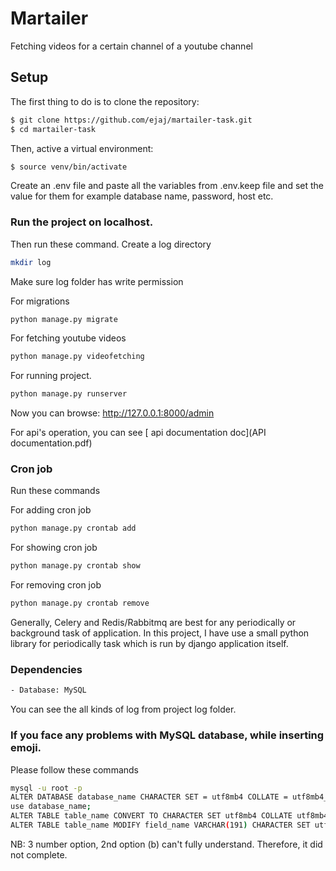 # Martailer

Fetching videos for a certain channel of a youtube channel

## Setup

The first thing to do is to clone the repository:

```sh
$ git clone https://github.com/ejaj/martailer-task.git
$ cd martailer-task
```

Then, active a virtual environment:

```sh
$ source venv/bin/activate
```

Create an .env file and paste all the variables from .env.keep file and set the value for them for example database
name, password, host etc.

### Run the project on localhost.

Then run these command. Create a log directory

```sh
mkdir log
```

Make sure log folder has write permission

For migrations

```sh
python manage.py migrate
```

For fetching youtube videos

```sh
python manage.py videofetching
```

For running project.

```sh
python manage.py runserver
```

Now you can browse: http://127.0.0.1:8000/admin

For api's operation, you can see
[ api documentation doc](API documentation.pdf)

### Cron job

Run these commands

For adding cron job

```sh
python manage.py crontab add
```

For showing cron job

```sh
python manage.py crontab show
```

For removing cron job

```sh
python manage.py crontab remove
```

Generally, Celery and Redis/Rabbitmq are best for any periodically or background task of application. In this project, I
have use a small python library for periodically task which is run by django application itself.

### Dependencies

```sh
- Database: MySQL
```

You can see the all kinds of log from project log folder.

### If you face any problems with MySQL database, while inserting emoji.

Please follow these commands

```sh
mysql -u root -p
ALTER DATABASE database_name CHARACTER SET = utf8mb4 COLLATE = utf8mb4_unicode_ci;
use database_name;
ALTER TABLE table_name CONVERT TO CHARACTER SET utf8mb4 COLLATE utf8mb4_unicode_ci;
ALTER TABLE table_name MODIFY field_name VARCHAR(191) CHARACTER SET utf8mb4 COLLATE utf8mb4_unicode_ci;
```

NB: 3 number option, 2nd option (b) can't fully understand. Therefore, it did not complete.
